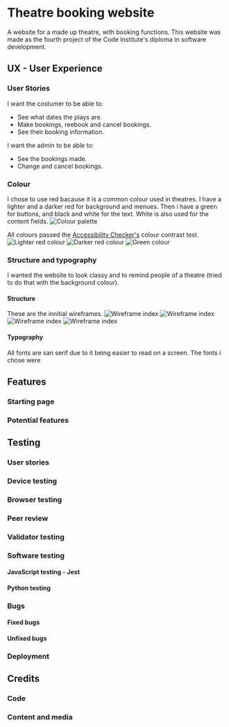 # Theatre booking website
A website for a made up theatre, with booking functions. This website was made as the fourth project of the Code Institute's diploma in software development.

## UX - User Experience
### User Stories
I want the costumer to be able to:
- See what dates the plays are.
- Make bookings, reebook and cancel bookings.
- See their booking information.

I want the admin to be able to:
- See the bookings made.
- Change and cancel bookings.

### Colour
I chose to use red bacause it is a common colour used in theatres. I have a lighter and a darker red for background and menues. Then i have a green for buttons, and black and white for the text. White is also used for the content fields.
![Colour palette](assets/colour-palette.png)

All colours passed the [Accessibility Checker's](https://www.accessibilitychecker.org/color-contrast-checker/) colour contrast test.
![Lighter red colour](assets/theatre-light-red.JPG)
![Darker red colour](assets/theatre-dark-red.JPG)
![Green colour](assets/theatre-green.JPG)

### Structure and typography
I wanted the website to look classy and to remind people of a theatre (tried to do that with the background colour).
#### Structure
These are the innitial wireframes.
![Wireframe index](assets/wireframe-index.JPG)
![Wireframe index](assets/wireframe-booking.JPG)
![Wireframe index](assets/wireframe-about.JPG)
![Wireframe index](assets/wireframe-login.JPG)

#### Typography
All fonts are san serif due to it being easier to read on a screen. The fonts i chose were

## Features
### Starting page

### Potential features

## Testing

### User stories

### Device testing

### Browser testing

### Peer review

### Validator testing

### Software testing

#### JavaScript testing - Jest

#### Python testing

### Bugs
#### Fixed bugs

#### Unfixed bugs

### Deployment

## Credits

### Code

### Content and media
